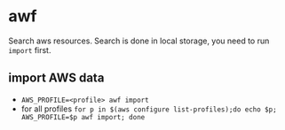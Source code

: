 # awf

Search aws resources. Search is done in local storage, you need to run `import` first.

## import AWS data

- `AWS_PROFILE=<profile> awf import`
- for all profiles `for p in $(aws configure list-profiles);do echo $p; AWS_PROFILE=$p awf import; done`
